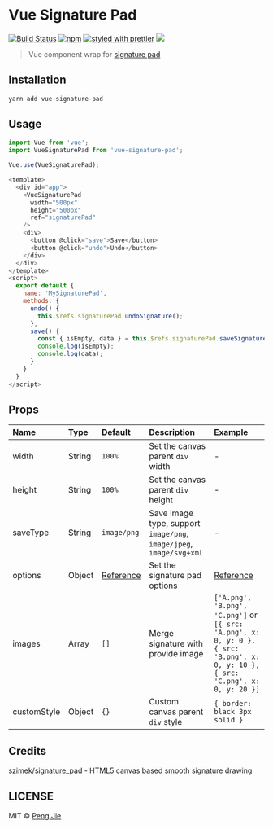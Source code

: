 # Vue Signature Pad

[![Build Status](https://img.shields.io/travis/neighborhood999/vue-signature-pad.svg?style=flat-square)](https://travis-ci.org/neighborhood999/vue-signature-pad)
[![npm](https://img.shields.io/npm/v/vue-signature-pad.svg?style=flat-square)](https://www.npmjs.com/package/vue-signature-pad)
[![styled with prettier](https://img.shields.io/badge/styled_with-prettier-ff69b4.svg?style=flat-square)](https://github.com/prettier/prettier)
![](https://img.shields.io/badge/module%20formats-cjs%2C%20esm%2C%20umd-green.svg?style=flat-square)

> Vue component wrap for [signature pad](https://github.com/szimek/signature_pad)

## Installation

```sh
yarn add vue-signature-pad
```

## Usage

```js
import Vue from 'vue';
import VueSignaturePad from 'vue-signature-pad';

Vue.use(VueSignaturePad);
```
```js
<template>
  <div id="app">
    <VueSignaturePad
      width="500px"
      height="500px"
      ref="signaturePad"
    />
    <div>
      <button @click="save">Save</button>
      <button @click="undo">Undo</button>
    </div>
  </div>
</template>
<script>
  export default {
    name: 'MySignaturePad',
    methods: {
      undo() {
        this.$refs.signaturePad.undoSignature();
      },
      save() {
        const { isEmpty, data } = this.$refs.signaturePad.saveSignature();
        console.log(isEmpty);
        console.log(data);
      }
    }
  }
</script>
```

## Props

| Name        | Type   | Default                                                                                                 | Description                                                         | Example                                                                                                                         |
| :---------- | :----- | :------------------------------------------------------------------------------------------------------ | :------------------------------------------------------------------ | :------------------------------------------------------------------------------------------------------------------------------ |
| width       | String | `100%`                                                                                                  | Set the canvas parent `div` width                                   | -                                                                                                                               |
| height      | String | `100%`                                                                                                  | Set the canvas parent `div` height                                  | -                                                                                                                               |
| saveType    | String | `image/png`                                                                                             | Save image type, support `image/png`, `image/jpeg`, `image/svg+xml` | -                                                                                                                               |
| options     | Object | [Reference](https://github.com/neighborhood999/vue-signature-pad/blob/master/src/utils/index.js#L3-L11) | Set the signature pad options                                       | [Reference](https://github.com/neighborhood999/vue-signature-pad/blob/master/src/utils/index.js#L3-L11)                         |
| images      | Array  | `[]`                                                                                                    | Merge signature with provide image                                  | `['A.png', 'B.png', 'C.png']` or `[{ src: 'A.png', x: 0, y: 0 }, { src: 'B.png', x: 0, y: 10 }, { src: 'C.png', x: 0, y: 20 }]` |
| customStyle | Object | `{}`                                                                                                    | Custom canvas parent `div` style                                    | `{ border: black 3px solid }`                                                                                                   |

## Credits

[szimek/signature_pad](https://github.com/szimek/signature_pad) - HTML5 canvas based smooth signature drawing

## LICENSE

MIT © [Peng Jie](https://github.com/neighborhood999/)
